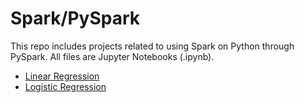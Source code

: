 # Spark/PySpark
This repo includes projects related to using Spark on Python through PySpark. All files are Jupyter Notebooks (.ipynb).
* [Linear Regression](https://github.com/richardkang96/Spark-PySpark/blob/main/Linear_Regression_Consulting_Project.ipynb)
* [Logistic Regression](https://github.com/richardkang96/Spark-PySpark/blob/main/Logistic_Regression_Consulting_Project.ipynb)
